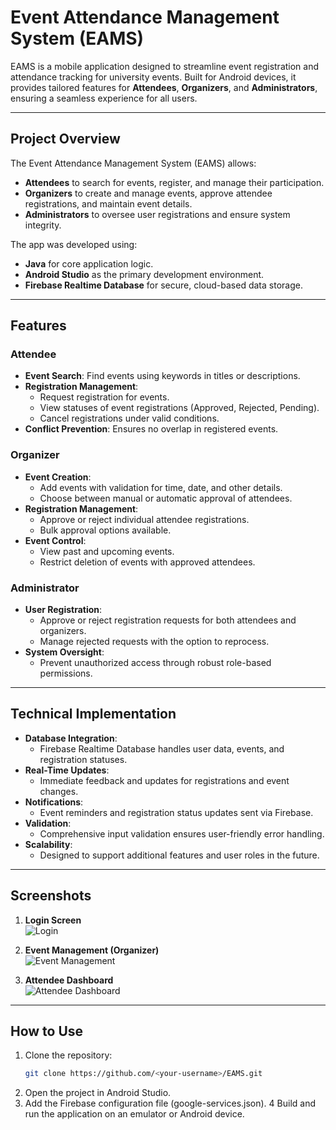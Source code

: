 # Event Attendance Management System (EAMS)

EAMS is a mobile application designed to streamline event registration and attendance tracking for university events. Built for Android devices, it provides tailored features for **Attendees**, **Organizers**, and **Administrators**, ensuring a seamless experience for all users.

---

## Project Overview

The Event Attendance Management System (EAMS) allows:
- **Attendees** to search for events, register, and manage their participation.
- **Organizers** to create and manage events, approve attendee registrations, and maintain event details.
- **Administrators** to oversee user registrations and ensure system integrity.

The app was developed using:
- **Java** for core application logic.
- **Android Studio** as the primary development environment.
- **Firebase Realtime Database** for secure, cloud-based data storage.

---

## Features

### Attendee
- **Event Search**: Find events using keywords in titles or descriptions.
- **Registration Management**:
  - Request registration for events.
  - View statuses of event registrations (Approved, Rejected, Pending).
  - Cancel registrations under valid conditions.
- **Conflict Prevention**: Ensures no overlap in registered events.

### Organizer
- **Event Creation**:
  - Add events with validation for time, date, and other details.
  - Choose between manual or automatic approval of attendees.
- **Registration Management**:
  - Approve or reject individual attendee registrations.
  - Bulk approval options available.
- **Event Control**:
  - View past and upcoming events.
  - Restrict deletion of events with approved attendees.

### Administrator
- **User Registration**:
  - Approve or reject registration requests for both attendees and organizers.
  - Manage rejected requests with the option to reprocess.
- **System Oversight**:
  - Prevent unauthorized access through robust role-based permissions.

---

## Technical Implementation

- **Database Integration**:
  - Firebase Realtime Database handles user data, events, and registration statuses.
- **Real-Time Updates**:
  - Immediate feedback and updates for registrations and event changes.
- **Notifications**:
  - Event reminders and registration status updates sent via Firebase.
- **Validation**:
  - Comprehensive input validation ensures user-friendly error handling.
- **Scalability**:
  - Designed to support additional features and user roles in the future.

---

## Screenshots

1. **Login Screen**  
   ![Login](screenshots/login.png)

2. **Event Management (Organizer)**  
   ![Event Management](screenshots/event_management.png)

3. **Attendee Dashboard**  
   ![Attendee Dashboard](screenshots/attendee_dashboard.png)

---

## How to Use

1. Clone the repository:
   ```bash
   git clone https://github.com/<your-username>/EAMS.git
2. Open the project in Android Studio.
3. Add the Firebase configuration file (google-services.json).
4 Build and run the application on an emulator or Android device.
